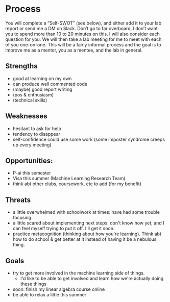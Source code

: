 # Process
You will complete a “Self-SWOT” (see below), and either add it to your lab report or send me a DM on Slack. Don’t go to far overboard, I don’t want you to spend more than 10 to 20 minutes on this. I will also consider each question for you. We will then take a lab meeting for me to meet with each of you one-on-one. This will be a fairly informal process and the goal is to improve me as a mentor, you as a mentee, and the lab in general.


## Strengths
- good at learning on my own
- can produce well commented code
- (maybe) good report writing
- (pos & enthusiasm)
- (technical skills)

## Weaknesses
- hesitant to ask for help
- tendency to disappear 
- self-confidence could use some work (some imposter syndrome creeps up every meeting)

## Opportunities:
- P-ai this semester
- Visa this summer (Machine Learning Research Team)
- think abt other clubs, coursework, etc to add (for my benefit)

## Threats
- a little overwhelmed with schoolwork at times: have had some trouble focusing
- a little scared about implementing next steps: don't know how yet, and I can feel myself trying to put it off. I'll get it soon.
- practice metacognition (thinking about how you're learning). Think abt how to do school & get better at it instead of having it be a nebulous thing.

## Goals
- try to get more involved in the machine learning side of things.
    + I'd like to be able to get involved and learn how we're actually doing these things
- soon: finish my linear algebra course online
- be able to relax a little this summer